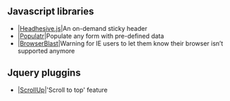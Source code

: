 ## Javascript libraries
* |[Headhesive.js](https://markgoodyear.com/labs/headhesive/)|An on-demand sticky header
* |[Populatr](https://markgoodyear.com/labs/populatr/)|Populate any form with pre-defined data
* |[BrowserBlast](https://markgoodyear.com/2013/02/browserblast-2-relaunch/)|Warning for IE users to let them know their browser isn’t supported anymore


## Jquery pluggins
* |[ScrollUp](https://markgoodyear.com/labs/scrollup/)|'Scroll to top' feature
